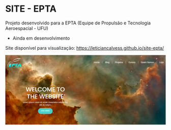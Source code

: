 # SITE - EPTA 

Projeto desenvolvido para a EPTA (Equipe de Propulsão e Tecnologia Aeroespacial - UFU)

- Ainda em desenvolvimento 

Site disponível para visualização: https://leticiancalvess.github.io/site-epta/ 

![](imagens/home.png)
